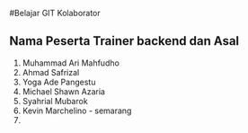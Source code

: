 #Belajar GIT Kolaborator

## Nama Peserta Trainer backend dan Asal

1. Muhammad Ari Mahfudho
2. Ahmad Safrizal
3. Yoga Ade Pangestu
4. Michael Shawn Azaria
5. Syahrial Mubarok
6. Kevin Marchelino - semarang
7.

